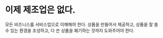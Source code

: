 # 이제 제조업은 없다. 

모든 비즈니스를 서비스업으로 이해해야 한다. 상품을 만들어서 제공하고, 상품을 잘 쓸 수 있는 환경을 조성하고, 다 쓴 상품을 폐기하는 것까지 도와주어야 한다. 
